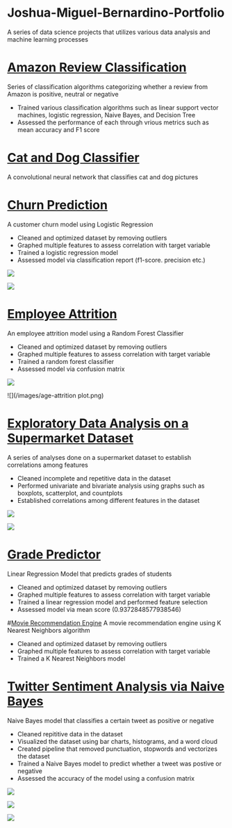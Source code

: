 # Joshua-Miguel-Bernardino-Portfolio
A series of data science projects that utilizes various data analysis and machine learning processes

# [Amazon Review Classification](https://github.com/Miggy070498/Amazon-Reviews)
Series of classification algorithms categorizing whether a review from Amazon is positive, neutral or negative

- Trained various classification algorithms such as linear support vector 
  machines, logistic regression, Naive Bayes, and Decision Tree
- Assessed the performance of each through vrious metrics such as mean accuracy
  and F1 score

# [Cat and Dog Classifier](https://github.com/Miggy070498/Dog-and-Cat-Image-Classifier)
A convolutional neural network that classifies cat and dog pictures

# [Churn Prediction](https://github.com/Miggy070498/Churn-Prediction)
A customer churn model using Logistic Regression

- Cleaned and optimized dataset by removing outliers
- Graphed multiple features to assess correlation with target variable
- Trained a logistic regression model
- Assessed model via classification report (f1-score. precision etc.)

![](/images/monthlycharges-v-churn.png)

![](/images/tenure-v-churn.png)

# [Employee Attrition](https://github.com/Miggy070498/Employee-Attrition)
An employee attrition model using a Random Forest Classifier

- Cleaned and optimized dataset by removing outliers
- Graphed multiple features to assess correlation with target variable
- Trained a random forest classifier
- Assessed model via confusion matrix

![](/images/correlation-for-attrotion.png)

![](/images/age-attrition plot.png)

# [Exploratory Data Analysis on a Supermarket Dataset](https://github.com/Miggy070498/EDA_Supermarket)
A series of analyses done on a supermarket dataset to establish correlations among features

- Cleaned incomplete and repetitive data in the dataset
- Performed univariate and bivariate analysis using graphs such as boxplots, scatterplot, and countplots
- Established correlations among different features in the dataset

![](/images/distplot.png)

![](/images/linegraph.png)

# [Grade Predictor](https://github.com/Miggy070498/Grade-Prediction)
Linear Regression Model that predicts grades of students

- Cleaned and optimized dataset by removing outliers
- Graphed multiple features to assess correlation with target variable
- Trained a linear regression model and performed feature selection
- Assessed model via mean score (0.9372848577938546)

#[Movie Recommendation Engine](https://github.com/Miggy070498/Movie-Recommendation-Engine)
A movie recommendation engine using K Nearest Neighbors algorithm

- Cleaned and optimized dataset by removing outliers
- Graphed multiple features to assess correlation with target variable
- Trained a K Nearest Neighbors model

# [Twitter Sentiment Analysis via Naive Bayes](https://github.com/Miggy070498/Twitter-Sentiment-Analysis)
Naive Bayes model that classifies a certain tweet as positive or negative

- Cleaned repititive data in the dataset
- Visualized the dataset using bar charts, histograms, and a word cloud
- Created pipeline that removed punctuation, stopwords and vectorizes the dataset
- Trained a Naive Bayes model to predict whether a tweet was postive or negative 
- Assessed the accuracy of the model using a confusion matrix 

![](/images/countplot.png)

![](/images/histogram.png)

![](/images/heatmap.png)

